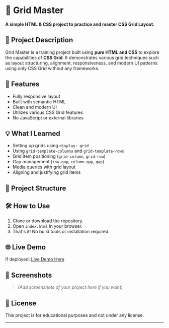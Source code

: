 # 🧱 Grid Master

**A simple HTML & CSS project to practice and master CSS Grid Layout.**

## 📌 Project Description

Grid Master is a training project built using **pure HTML and CSS** to explore the capabilities of **CSS Grid**. It demonstrates various grid techniques such as layout structuring, alignment, responsiveness, and modern UI patterns using only CSS Grid without any frameworks.

## 🚀 Features

- Fully responsive layout
- Built with semantic HTML
- Clean and modern UI
- Utilizes various CSS Grid features
- No JavaScript or external libraries

## 💡 What I Learned

- Setting up grids using `display: grid`
- Using `grid-template-columns` and `grid-template-rows`
- Grid item positioning (`grid-column`, `grid-row`)
- Gap management (`row-gap`, `column-gap`, `gap`)
- Media queries with grid layout
- Aligning and justifying grid items

## 📂 Project Structure

## 🛠️ How to Use

1. Clone or download the repository.
2. Open `index.html` in your browser.
3. That's it! No build tools or installation required.

## 🌐 Live Demo

If deployed: [Live Demo Here](#)

## 📸 Screenshots

> _(Add screenshots of your project here if you want)_

## 📄 License

This project is for educational purposes and not under any license.

---
